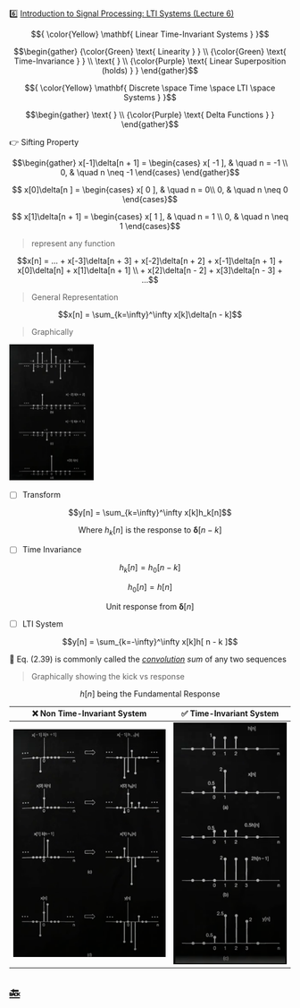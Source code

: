 :six: [Introduction to Signal Processing: LTI Systems (Lecture 6)](https://youtu.be/x5wtnbIQ0Lk)


$${
\color{Yellow} \mathbf{ Linear Time-Invariant Systems } 
}$$

```math
\begin{gather}
   {\color{Green} \text{ Linearity  } } \\
   {\color{Green} \text{ Time-Invariance } } \\
   \text{   } \\
   {\color{Purple} \text{ Linear Superposition (holds) } }
\end{gather}
```

$${
\color{Yellow} \mathbf{ Discrete \space Time \space LTI \space Systems } 
}$$

```math
\begin{gather}
   \text{   } \\
   {\color{Purple} \text{ Delta Functions } }
\end{gather}
```

:point_right: Sifting Property 

```math
\begin{gather}
    x[-1]\delta[n + 1] =
      \begin{cases}
        x[ -1 ],   & \quad n = -1 \\
        0,         & \quad n \neq -1
      \end{cases}
\end{gather}
```

```math
    x[0]\delta[n ] =
      \begin{cases}
        x[ 0 ],   & \quad n = 0\\
        0,        & \quad n \neq 0
      \end{cases}
```
```math
    x[1]\delta[n + 1] =
      \begin{cases}
        x[ 1 ],   & \quad n = 1 \\
        0,        & \quad n \neq 1
      \end{cases}
```

> represent any function

```math
x[n] = ... + x[-3]\delta[n + 3] + x[-2]\delta[n + 2] + x[-1]\delta[n + 1] + x[0]\delta[n] + x[1]\delta[n + 1] \\
            + x[2]\delta[n - 2] + x[3]\delta[n - 3] + ...
```

> General Representation

```math
x[n] = \sum_{k=\infty}^\infty x[k]\delta[n - k]
```

> Graphically

<img src=images/delta_function_graphically.png width='30%' height='30%' > </img>

- [ ] Transform

```math
y[n] = \sum_{k=\infty}^\infty x[k]h_k[n]
```

```math
\text{Where } h_k[n] \text{ is the response to } \boldsymbol{\delta}[ n - k]
```

- [ ] Time Invariance

```math
h_k[n] = h_0[ n - k ]
```

```math
h_0[n] = h[ n ]
```


```math
\text{Unit response from } \boldsymbol{\delta}[ n ]
```

- [ ] LTI System

```math
y[n] = \sum_{k=-\infty}^\infty x[k]h[ n - k ]
```

:green_book: Eq. (2.39) is commonly called the _[convolution](https://en.wikipedia.org/wiki/Convolution) sum_ of any two sequences


> Graphically showing the kick vs response

```math
h[ n ] \text{ being the Fundamental Response } 
```


| :x: Non Time-Invariant System | :white_check_mark: Time-Invariant System |
|-------------------------------|------------------------------------------------|
| <img src=images/lti-system-non-time-invariant.png width='' height='' > </img> | <img src=images/lti-system-time-invariant.png width='' height='' > </img> |
 
## [:back: ](../#round_pushpin-signal-processing-an-introduction)


